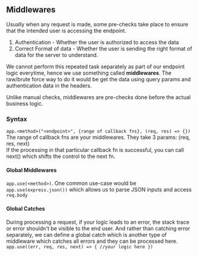 ## Middlewares  
Usually when any request is made, some pre-checks take place to ensure that the intended user is accessing the endpoint.
1. Authentication - Whether the user is authorized to access the data
2. Correct Format of data - Whether the user is sending the right format of data for the server to understand.

We cannot perform this repeated task separately as part of our endpoint logic everytime, hence we use something called **middlewares**. 
The raw/brute force way to do it would be get the data using query params and authentication data in the headers.

Unlike manual checks, middlewares are pre-checks done before the actual business logic. 

### Syntax
`app.<method>("<endpoint>", {range of callback fns}, (req, res) => {})`
The range of callback fns are your middlewares. They take 3 params: (req, res, next)  
If the processing in that particular callback fn is successful, you can call next() which shifts the control to the next fn.   

#### Global Middlewares
`app.use(<method>)`. One common use-case would be `app.use(express.json())` which allows us to parse JSON inputs and access `req.body`

#### Global Catches 
During processing a request, if your logic leads to an error, the stack trace or error shouldn't be visible to the end user. And rather than catching error separately, we can define a global catch which is another type of middleware which catches all errors and they can be processed here.   
`app.use((err, req, res, next) => {
    //your logic here
})`